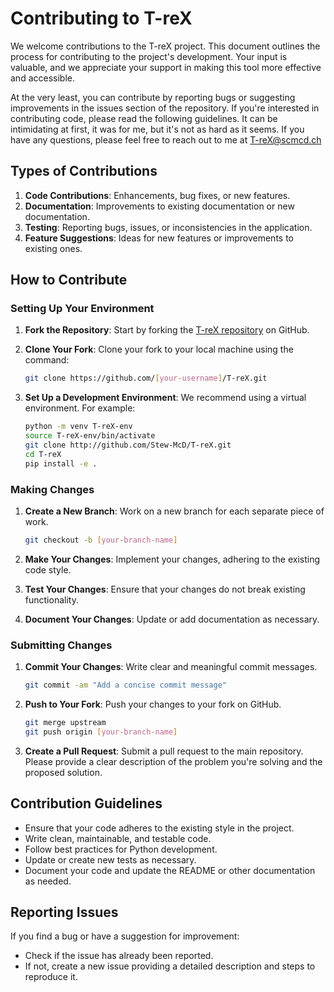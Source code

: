 # Contributing to T-reX

We welcome contributions to the T-reX project. This document outlines the process for contributing to the project's development. Your input is valuable, and we appreciate your support in making this tool more effective and accessible.

At the very least, you can contribute by reporting bugs or suggesting improvements in the issues section of the repository. If you're interested in contributing code, please read the following guidelines. It can be intimidating at first, it was for me, but it's not as hard as it seems. If you have any questions, please feel free to reach out to me at [T-reX@scmcd.ch](T-reX@scmcd.ch)

## Types of Contributions

1. **Code Contributions**: Enhancements, bug fixes, or new features.
2. **Documentation**: Improvements to existing documentation or new documentation.
3. **Testing**: Reporting bugs, issues, or inconsistencies in the application.
4. **Feature Suggestions**: Ideas for new features or improvements to existing ones.

## How to Contribute

### Setting Up Your Environment

1. **Fork the Repository**: Start by forking the [T-reX repository](https://github.com/Stew-McD/T-reX.git) on GitHub.

2. **Clone Your Fork**: Clone your fork to your local machine using the command:

   ```bash
   git clone https://github.com/[your-username]/T-reX.git
   ```

3. **Set Up a Development Environment**: We recommend using a virtual environment. For example:

   ```bash
   python -m venv T-reX-env
   source T-reX-env/bin/activate
   git clone http://github.com/Stew-McD/T-reX.git
   cd T-reX
   pip install -e .
   ```

### Making Changes

1. **Create a New Branch**: Work on a new branch for each separate piece of work.

   ```bash
   git checkout -b [your-branch-name]
   ```

2. **Make Your Changes**: Implement your changes, adhering to the existing code style.

3. **Test Your Changes**: Ensure that your changes do not break existing functionality.

4. **Document Your Changes**: Update or add documentation as necessary.

### Submitting Changes

1. **Commit Your Changes**: Write clear and meaningful commit messages.

   ```bash
   git commit -am "Add a concise commit message"
   ```

2. **Push to Your Fork**: Push your changes to your fork on GitHub.

   ```bash
   git merge upstream
   git push origin [your-branch-name]
   ```

3. **Create a Pull Request**: Submit a pull request to the main repository. Please provide a clear description of the problem you're solving and the proposed solution.

## Contribution Guidelines

- Ensure that your code adheres to the existing style in the project.
- Write clean, maintainable, and testable code.
- Follow best practices for Python development.
- Update or create new tests as necessary.
- Document your code and update the README or other documentation as needed.

## Reporting Issues

If you find a bug or have a suggestion for improvement:

- Check if the issue has already been reported.
- If not, create a new issue providing a detailed description and steps to reproduce it.
